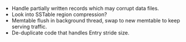 - Handle partially written records which may corrupt data files.
- Look into SSTable region compression?
- Memtable flush in background thread, swap to new memtable to keep serving traffic.
- De-duplicate code that handles Entry stride size.
